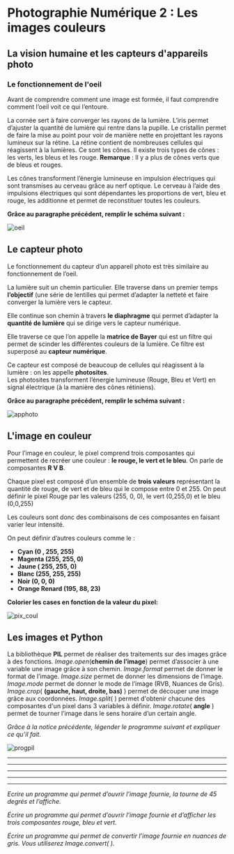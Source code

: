 # Photographie Numérique 2 : Les images couleurs

## La vision humaine et les capteurs d'appareils photo

### Le fonctionnement de l'oeil

Avant de comprendre comment une image est formée, il faut comprendre comment l’oeil voit ce qui l’entoure.

La cornée sert à faire converger les rayons de la lumière.
L’iris permet d’ajuster la quantité de lumière qui rentre dans la pupille.
Le cristallin permet de faire la mise au point pour voir de manière nette en projettant les rayons lumineux sur la rétine.
La rétine contient de nombreuses cellules qui réagissent à la lumières. Ce sont les cônes.
Il existe trois types de cônes : les verts, les bleus et les rouge.
**Remarque** : Il y a plus de cônes verts que de bleus et rouges.

Les cônes transforment l’énergie lumineuse en impulsion électriques qui sont transmises au cerveau grâce au nerf optique. Le cerveau à l’aide des impulsions électriques qui sont dépendantes les proportions de vert, bleu et rouge, les additionne et permet de reconstituer toutes les couleurs.

**Grâce au paragraphe précédent, remplir le schéma suivant :**

![oeil](oeil.png)

## Le capteur photo

Le fonctionnement du capteur d’un appareil photo est très similaire au fonctionnement de l’oeil.

La lumière suit un chemin particulier. Elle traverse dans un premier temps **l’objectif** (une série de lentilles qui permet d’adapter la netteté et faire converger la lumière vers le capteur.

Elle continue son chemin à travers **le diaphragme** qui permet d’adapter la **quantité de lumière** qui se dirige vers le capteur numérique.

Elle traverse ce que l’on appelle la **matrice de Bayer** qui est un filtre qui permet de scinder les différentes couleurs de la lumière. Ce filtre est superposé au **capteur numérique**.

Ce capteur est composé de beaucoup de cellules qui réagissent à la lumière : on les appelle **photosites**.  
Les photosites transforment l’énergie lumineuse (Rouge, Bleu et Vert) en signal électrique (à la manière des cônes rétiniens).

**Grâce au paragraphe précédent, remplir le schéma suivant :**

![apphoto](apphoto.png)

## L'image en couleur

Pour l’image en couleur, le pixel comprend trois composantes qui permettent de recréer une couleur : **le rouge, le vert et le bleu**. On parle de composantes **R V B**.

Chaque pixel est composé d’un ensemble de **trois valeurs** représentant la quantité de rouge, de vert et de bleu qui le compose entre 0 et 255.
On peut définir le pixel Rouge par les valeurs (255, 0, 0), le vert (0,255,0) et le bleu (0,0,255)

Les couleurs sont donc des combinaisons de ces composantes en faisant varier leur intensité.

On peut définir d’autres couleurs comme le :

- **Cyan (0 , 255, 255)**
- **Magenta (255, 255, 0)**
- **Jaune ( 255, 255, 0)**
- **Blanc (255, 255, 255)**
- **Noir (0, 0, 0)**
- **Orange Renard (195, 88, 23)**

**Colorier les cases en fonction de la valeur du pixel:**

![pix_coul](pix_to_couleur.png)

## Les images et Python

La bibliothèque **PIL** permet de réaliser des traitements sur des images grâce à des fonctions.
*Image.open*(**chemin de l’image**) permet d’associer à une variable une image grâce à son chemin.
*Image.format* permet de donner le format de l’image.
*Image.size* permet de donner les dimensions de l’image.
*Image.mode* permet de donner le mode de l’image (RVB, Nuances de Gris).
*Image.crop*( **(gauche, haut, droite, bas)** ) permet de découper une image grâce aux coordonnées.
*Image.split*(  ) permet d'obtenir chacune des composantes d'un pixel dans 3 variables à définir.
*Image.rotate*( **angle** ) permet de tourner l’image dans le sens horaire d’un certain angle.

*Grâce à la notice précédente, légender le programme suivant et expliquer ce qu’il fait.*

![progpil](prog_pil.png)

_______________________________________________________________________________________
______________________________________________________________________________________________________________________________________________________________________________
_______________________________________________________________________________________
_______________________________________________________________________________________
_______________________________________________________________________________________

*Ecrire un programme qui permet d’ouvrir l’image fournie, la tourne de 45 degrés et l’affiche.*

*Écrire un programme qui permet d’ouvrir l’image fournie et d’afficher les trois composantes rouge, bleu et vert.*

*Écrire un programme qui permet de convertir l’image fournie en nuances de gris. Vous utiliserez Image.convert( ).*